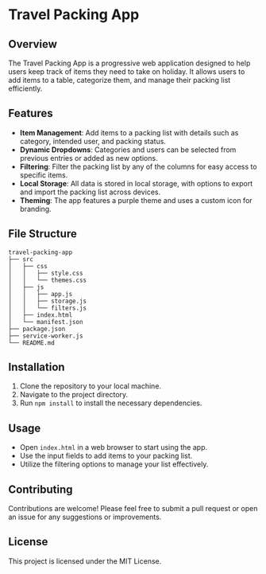 # Travel Packing App

## Overview
The Travel Packing App is a progressive web application designed to help users keep track of items they need to take on holiday. It allows users to add items to a table, categorize them, and manage their packing list efficiently.

## Features
- **Item Management**: Add items to a packing list with details such as category, intended user, and packing status.
- **Dynamic Dropdowns**: Categories and users can be selected from previous entries or added as new options.
- **Filtering**: Filter the packing list by any of the columns for easy access to specific items.
- **Local Storage**: All data is stored in local storage, with options to export and import the packing list across devices.
- **Theming**: The app features a purple theme and uses a custom icon for branding.

## File Structure
```
travel-packing-app
├── src
│   ├── css
│   │   ├── style.css
│   │   └── themes.css
│   ├── js
│   │   ├── app.js
│   │   ├── storage.js
│   │   └── filters.js
│   ├── index.html
│   └── manifest.json
├── package.json
├── service-worker.js
└── README.md
```

## Installation
1. Clone the repository to your local machine.
2. Navigate to the project directory.
3. Run `npm install` to install the necessary dependencies.

## Usage
- Open `index.html` in a web browser to start using the app.
- Use the input fields to add items to your packing list.
- Utilize the filtering options to manage your list effectively.

## Contributing
Contributions are welcome! Please feel free to submit a pull request or open an issue for any suggestions or improvements.

## License
This project is licensed under the MIT License.